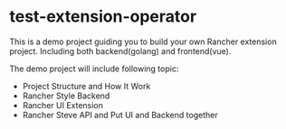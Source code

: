 # test-extension-operator

This is a demo project guiding you to build your own Rancher extension project. Including both backend(golang) and frontend(vue).

The demo project will include following topic:

- Project Structure and How It Work
- Rancher Style Backend
- Rancher UI Extension
- Rancher Steve API and Put UI and Backend together
